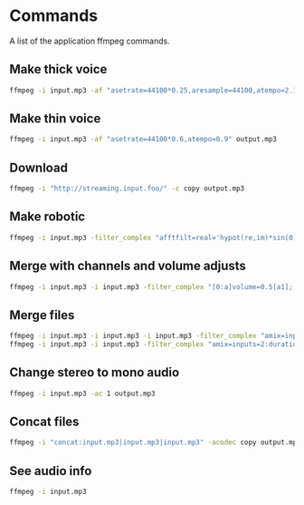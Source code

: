 # Commands

A list of the application ffmpeg commands.

## Make thick voice
```bash
ffmpeg -i input.mp3 -af "asetrate=44100*0.25,aresample=44100,atempo=2.17" output.mp3
```

## Make thin voice
```bash
ffmpeg -i input.mp3 -af "asetrate=44100*0.6,atempo=0.9" output.mp3
```

## Download
```bash
ffmpeg -i "http://streaming.input.foo/" -c copy output.mp3
```

## Make robotic
```bash
ffmpeg -i input.mp3 -filter_complex "afftfilt=real='hypot(re,im)*sin(0)':imag='hypot(re,im)*cos(0)':win_size=512:overlap=0.75" robot-thick.mp3
```

## Merge with channels and volume adjusts
```bash
ffmpeg -i input.mp3 -i input.mp3 -filter_complex "[0:a]volume=0.5[a1];[1:a]volume=1[a2];[a1][a2]amerge" -c:v copy -shortest output.mp3
```

## Merge files
```bash
ffmpeg -i input.mp3 -i input.mp3 -i input.mp3 -filter_complex "amix=inputs=3:duration=first:dropout_transition=3" output.mp3
ffmpeg -i input.mp3 -i input.mp3 -filter_complex "amix=inputs=2:duration=first:dropout_transition=2" output.mp3
```

## Change stereo to mono audio
```bash
ffmpeg -i input.mp3 -ac 1 output.mp3
```

## Concat files
```bash
ffmpeg -i "concat:input.mp3|input.mp3|input.mp3" -acodec copy output.mp3
```

## See audio info 
```bash
ffmpeg -i input.mp3
```